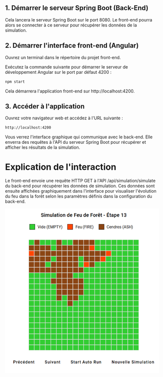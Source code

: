 ## 1. Démarrer le serveur Spring Boot (Back-End)

Cela lancera le serveur Spring Boot sur le port 8080. Le front-end pourra alors se connecter à ce serveur pour récupérer les données de la simulation.

## 2. Démarrer l'interface front-end (Angular)

Ouvrez un terminal dans le répertoire du projet front-end.

Exécutez la commande suivante pour démarrer le serveur de développement Angular sur le port par défaut 4200 :

```bash
npm start
```
Cela démarrera l'application front-end sur http://localhost:4200.

## 3. Accéder à l'application
Ouvrez votre navigateur web et accédez à l'URL suivante :

```bash
http://localhost:4200
```

Vous verrez l'interface graphique qui communique avec le back-end. Elle enverra des requêtes à l'API du serveur Spring Boot pour récupérer et afficher les résultats de la simulation.

# Explication de l'interaction
Le front-end envoie une requête HTTP GET à l'API /api/simulation/simulate du back-end pour récupérer les données de simulation. Ces données sont ensuite affichées graphiquement dans l'interface pour visualiser l'évolution du feu dans la forêt selon les paramètres définis dans la configuration du back-end.

![Alt text](https://github.com/nguyentuan132/forest-fire-simulator-angular/blob/main/src/assets/simul.png)
